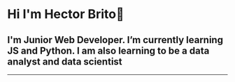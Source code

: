 # Hi I'm Hector Brito👋

##  I'm Junior Web Developer. I’m currently learning JS and Python. I am also learning to be a data analyst and data scientist
---
